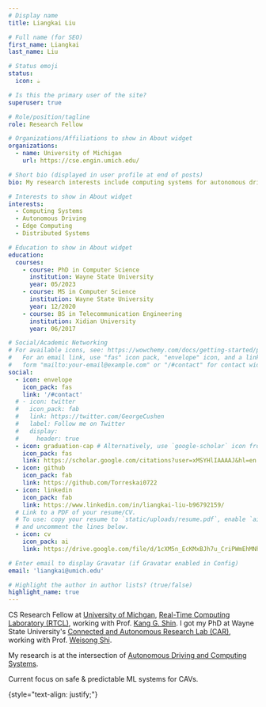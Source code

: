 ```yaml
---
# Display name
title: Liangkai Liu

# Full name (for SEO)
first_name: Liangkai
last_name: Liu

# Status emoji
status:
  icon: ☕️

# Is this the primary user of the site?
superuser: true

# Role/position/tagline
role: Research Fellow

# Organizations/Affiliations to show in About widget
organizations:
  - name: University of Michigan
    url: https://cse.engin.umich.edu/

# Short bio (displayed in user profile at end of posts)
bio: My research interests include computing systems for autonomous driving, edge computing, distributed systems.

# Interests to show in About widget
interests:
  - Computing Systems
  - Autonomous Driving
  - Edge Computing
  - Distributed Systems

# Education to show in About widget
education:
  courses:
    - course: PhD in Computer Science
      institution: Wayne State University
      year: 05/2023
    - course: MS in Computer Science
      institution: Wayne State University
      year: 12/2020
    - course: BS in Telecommunication Engineering
      institution: Xidian University
      year: 06/2017

# Social/Academic Networking
# For available icons, see: https://wowchemy.com/docs/getting-started/page-builder/#icons
#   For an email link, use "fas" icon pack, "envelope" icon, and a link in the
#   form "mailto:your-email@example.com" or "/#contact" for contact widget.
social:
  - icon: envelope
    icon_pack: fas
    link: '/#contact'
  # - icon: twitter
  #   icon_pack: fab
  #   link: https://twitter.com/GeorgeCushen
  #   label: Follow me on Twitter
  #   display:
  #     header: true
  - icon: graduation-cap # Alternatively, use `google-scholar` icon from `ai` icon pack
    icon_pack: fas
    link: https://scholar.google.com/citations?user=xMSYHlIAAAAJ&hl=en
  - icon: github
    icon_pack: fab
    link: https://github.com/Torreskai0722
  - icon: linkedin
    icon_pack: fab
    link: https://www.linkedin.com/in/liangkai-liu-b96792159/
  # Link to a PDF of your resume/CV.
  # To use: copy your resume to `static/uploads/resume.pdf`, enable `ai` icons in `params.yaml`,
  # and uncomment the lines below.
  - icon: cv
    icon_pack: ai
    link: https://drive.google.com/file/d/1cXM5n_EcKMxBJh7u_CriPWmEhMNhZJI6/view?usp=sharing

# Enter email to display Gravatar (if Gravatar enabled in Config)
email: 'liangkai@umich.edu'

# Highlight the author in author lists? (true/false)
highlight_name: true
---
```


CS Research Fellow at [University of Michgan](https://cse.engin.umich.edu/), [Real-Time Computing Laboratory (RTCL)](https://rtcl.eecs.umich.edu/rtclweb/), working with Prof. [Kang G. Shin](https://web.eecs.umich.edu/~kgshin/). I got my PhD at Wayne State University's [Connected and Autonomous Research Lab (CAR)](https://www.thecarlab.org/), working with Prof. [Weisong Shi](https://weisongshi.org/). 

My research is at the intersection of [Autonomous Driving and Computing Systems](https://weisongshi.org/papers/liu21-CSAD.pdf).

Current focus on safe & predictable ML systems for CAVs.

<!-- Office: 4944 Beyster -->

{style="text-align: justify;"}
